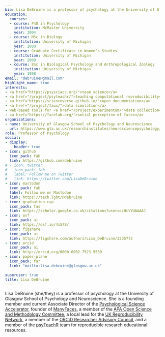 ```yaml
---
bio: Lisa DeBruine is a professor of psychology at the University of Glasgow. Her substantive research is on the social perception of faces and kinship. Her meta-science interests include team science (especially the Psychological Science Accelerator), open documentation, data simulation, web-based tools for data collection and stimulus generation, and teaching computational reproducibility.
education:
  courses:
  - course: PhD in Psychology
    institution: McMaster University
    year: 2004
  - course: MSc in Biology
    institution: University of Michigan
    year: 2000
  - course: Graduate Certificate in Women's Studies
    institution: University of Michigan
    year: 2000
  - course: BSc in Biological Psychology and Anthropological Zoology
    institution: University of Michigan
    year: 1998
email: "debruine@gmail.com"
highlight_name: true
interests:
- <a href="https://psysciacc.org/">team science</a>
- <a href="/project/psyteachr/">teaching computational reproducibility</a>
- <a href="https://scienceverse.github.io/">open documentation</a>
- <a href="/project/faux/">data simulation</a>
- web-based tools for <a href="/project/experimentum/">data collection</a> and <a href="/project/webmorph/">stimulus generation</a>
- <a href="https://facelab.org/">social perception of faces</a>
organizations:
- name: University of Glasgow School of Psychology and Neuroscience
  url: https://www.gla.ac.uk/researchinstitutes/neurosciencepsychology/
role: Professor of Psychology
social:
- display:
    header: true
- icon: github
  icon_pack: fab
  link: https://github.com/debruine
# - icon: twitter
#   icon_pack: fab
#   label: Follow me on Twitter
#   link: https://twitter.com/LisaDeBruine
- icon: mastodon
  icon_pack: fab
  label: Follow me on Mastodon
  link: https://tech.lgbt/@debruine
- icon: graduation-cap
  icon_pack: fas
  link: https://scholar.google.co.uk/citations?user=oLHcVYUAAAAJ
- icon: osf
  icon_pack: ai
  link: https://osf.io/4i578/
- icon: figshare
  icon_pack: ai
  link: https://figshare.com/authors/Lisa_DeBruine/3235773
- icon: orcid
  icon_pack: ai
  link: http://orcid.org/0000-0002-7523-5539
- icon: paper-plane
  icon_pack: far
  link: "mailto:lisa.debruine@glasgow.ac.uk"
  
superuser: true
title: Lisa DeBruine
---
```


Lisa DeBruine (she/they) is a professor of psychology at the University of Glasgow School of Psychology and Neuroscience. She is a founding member and current Associate Director of the <a href="https://psysciacc.org/">Psychological Science Accelerator</a>, founder of <a href="https://manyfaces.team/">ManyFaces</a>, a member of the <a href="https://www.apa.org/pubs/journals/resources/open-science">APA Open Science and Methodology Committee</a>, a local lead for the <a href="https://www.ukrn.org/">UK Reproducibility Network</a>, a member of the <a href="https://orcid.org/">ORCiD Researcher Advisory Council</a>, and a member of the <a href="https://psyteachr.github.io/">psyTeachR</a> team for reproducible research educational resources. 

